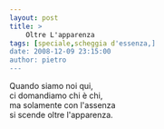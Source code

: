 ```yaml
---
layout: post
title: >
    Oltre L'apparenza
tags: [speciale,scheggia d'essenza,]
date: 2008-12-09 23:15:00
author: pietro
---
```

Quando siamo noi qui,<br/>ci domandiamo chi è chi,<br/>ma solamente con l'assenza<br/>si scende oltre l'apparenza.
